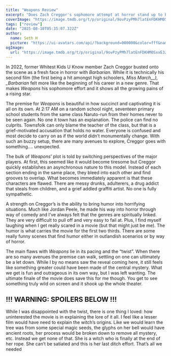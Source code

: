 ```yaml
---
title: "Weapons Review"
excerpt: "Does Zach Creggor's sophomore attempt at horror stand up to Barbarian? Or is this weapon missing ammunition?"
coverImage: "https://image.tmdb.org/t/p/original/9ovPzyPMh7latEnFDKHM0SxxE3z.jpg"
tags: ["review"]
date: "2025-08-10T05:35:07.322Z"
author:
  name: Seth H
  picture: "https://ui-avatars.com/api/?background=000000&color=fff&name=seth+h"
ogImage:
  url: "https://image.tmdb.org/t/p/original/9ovPzyPMh7latEnFDKHM0SxxE3z.jpg"
---
```


In 2022, former Whitest Kids U Know member Zach Creggor busted onto the scene as a fresh face in horror with _Barbarian_. While it is technically his second film (the first being a hit amongst high schoolers, _Miss March\_\_), \_Barbarian_ felt more like the beginning of his career in a new genre. That makes _Weapons_ his sophomore effort and it shows all the growing pains of a rising star.

The premise for _Weapons_ is beautiful in how succinct and captivating it is all on its own. At 2:17 AM on a random school night, seventeen primary school students from the same class Naruto-run from their homes never to be seen again. No one it town has an explanation. The police can find no culprits. Townsfolk can only blame the teacher of the class, but that is a grief-motivated accusation that holds no water. Everyone is confused and most decide to carry on as if the world didn’t monumentally change. With such an buzzy setup, there are many avenues to explore, Creggor goes with something…. unexpected.

The bulk of _Weapons_’ plot is told by switching perspectives of the major players. At first, this seemed like it would become tiresome but Creggor quickly establishes an asynchronous nature to this model. Instead of each section ending in the same place, they bleed into each other and find grooves to overlap. What becomes immediately apparent is that these characters are flawed. There are messy drunks, adulterers, a drug addict that steals from children, and a grief addled graffiti artist. No one is fully sympathetic.

A strength on Creggor’s is the ability to bring humor into horrifying situations. Much like Jordan Peele, he made his way into horror through way of comedy and I’ve always felt that the genres are spiritually linked. They are very difficult to pull off and very easy to fail at. Plus, I find myself laughing when I get really scared in a movie (but that might just be me). The humor is what carries the movie for the first two thirds. There are some really funny scenes that find humor either in outlandish scenarios or by way of horror.

The main flaws with _Weapons_ lie in its pacing and the “twist”. When there are so many avenues the premise can walk, settling on one can ultimately be a let down. While I by no means saw the reveal coming here, it still feels like something greater could have been made of the central mystery. What we get is fun and outrageous in its own way, but I was left wanting. The ultimate finale of the movie does save this for me though. You get to see something truly wild on screen and it shook up the whole theater.

## **!!! WARNING: SPOILERS BELOW !!!**

While I was disappointed with the twist, there is one thing I loved: how uninterested the movie is in explaining the lore of it all. I feel like a lesser film would have need to explain the witch’s origins. Like we would learn the tree was from some special magic seeds, the glyphs on her bell would have ancient roots, her process would be broken down to remove all mystery, etc. Instead we get none of that. She is a witch who is finally at the end of her rope. She can’t be satiated and this is her last ditch effort. That’s all we needed
